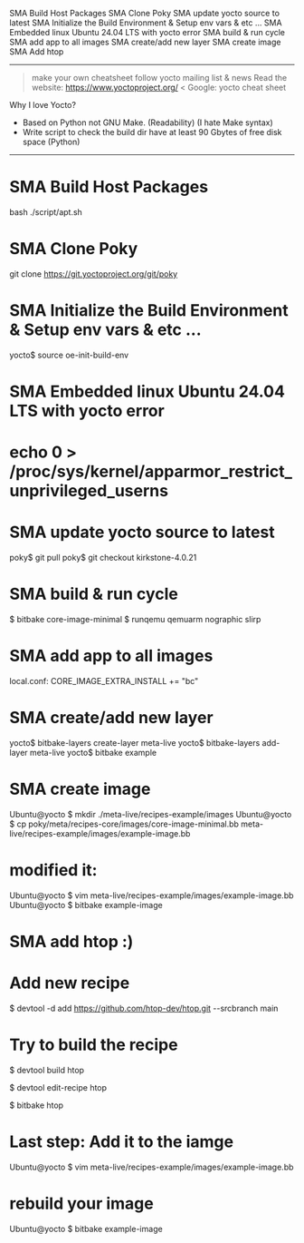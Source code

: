 SMA Build Host Packages
SMA Clone Poky
SMA update yocto source to latest
SMA Initialize the Build Environment & Setup env vars & etc ...
SMA Embedded linux Ubuntu 24.04 LTS with yocto error
SMA build & run cycle
SMA add app to all images
SMA create/add new layer
SMA create image
SMA Add htop



- -----------------------------------------------------------------------------
> make your own cheatsheet
> follow yocto mailing list & news
> Read the website: https://www.yoctoproject.org/
< Google: yocto cheat sheet


Why I love Yocto?
- Based on Python not GNU Make. (Readability) (I hate Make syntax)
- Write script to check the build dir have at least 90 Gbytes of free disk
  space (Python)
- -----------------------------------------------------------------------------



SMA Build Host Packages
===============================================================================
bash ./script/apt.sh



SMA Clone Poky
===============================================================================
git clone https://git.yoctoproject.org/git/poky



SMA Initialize the Build Environment & Setup env vars & etc ...
===============================================================================
yocto$ source oe-init-build-env



SMA Embedded linux Ubuntu 24.04 LTS with yocto error
===============================================================================
# echo 0 > /proc/sys/kernel/apparmor_restrict_unprivileged_userns



SMA update yocto source to latest
===============================================================================
poky$ git pull
poky$ git checkout kirkstone-4.0.21



SMA build & run cycle
===============================================================================
$ bitbake core-image-minimal
$ runqemu qemuarm nographic slirp


SMA add app to all images
===============================================================================
local.conf:
CORE_IMAGE_EXTRA_INSTALL += "bc"


SMA create/add new layer
===============================================================================
yocto$ bitbake-layers create-layer meta-live
yocto$ bitbake-layers add-layer meta-live
yocto$ bitbake example



SMA create image
===============================================================================
Ubuntu@yocto $ mkdir ./meta-live/recipes-example/images
Ubuntu@yocto $ cp poky/meta/recipes-core/images/core-image-minimal.bb meta-live/recipes-example/images/example-image.bb
# modified it:
Ubuntu@yocto $ vim meta-live/recipes-example/images/example-image.bb
Ubuntu@yocto $ bitbake example-image


SMA add htop :)
===============================================================================
# Add new recipe
$ devtool -d add https://github.com/htop-dev/htop.git --srcbranch main

# Try to build the recipe
$ devtool build htop

$ devtool edit-recipe htop

$ bitbake htop

# Last step: Add it to the iamge
Ubuntu@yocto $ vim meta-live/recipes-example/images/example-image.bb

# rebuild your image
Ubuntu@yocto $ bitbake example-image
